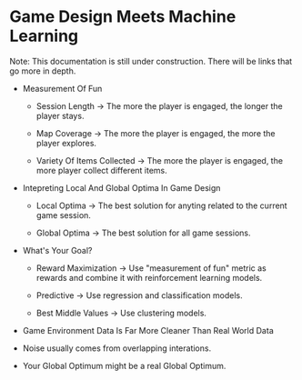 # Game Design Meets Machine Learning

Note: This documentation is still under construction. There will be links that go more in depth.

* Measurement Of Fun

  * Session Length -> The more the player is engaged, the longer the player stays.

  * Map Coverage -> The more the player is engaged, the more the player explores.

  * Variety Of Items Collected -> The more the player is engaged, the more player collect different items.

* Intepreting Local And Global Optima In Game Design

  * Local Optima -> The best solution for anyting related to the current game session.
 
  * Global Optima -> The best solution for all game sessions.

* What's Your Goal?

  * Reward Maximization -> Use "measurement of fun" metric as rewards and combine it with reinforcement learning models.
 
  * Predictive -> Use regression and classification models.
 
  * Best Middle Values -> Use clustering models.

* Game Environment Data Is Far More Cleaner Than Real World Data

 * Noise usually comes from overlapping interations.

 * Your Global Optimum might be a real Global Optimum.
